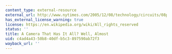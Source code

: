 ```yaml
---
content_type: external-resource
external_url: http://www.nytimes.com/2005/12/08/technology/circuits/08pogue.ready.html
has_external_license_warning: true
license: https://en.wikipedia.org/wiki/All_rights_reserved
status: ''
title: A Camera That Has It All? Well, Almost
uid: c4ad4a43-50b8-40df-b5c3-897590ab72f3
wayback_url: ''
---
```

